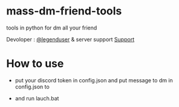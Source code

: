 # mass-dm-friend-tools
 tools in python for dm all your friend 

<p>Devoloper  : <a href = "https://discord.com/users/709428112739401860">@legenduser</a> & server support <a href = "https://discord.gg/hubadn" target ="_blank">Support</a></p>

<h1>How to use</h1>

* put your discord token in config.json and put message to dm in config.json to

* and run lauch.bat
